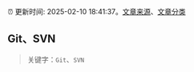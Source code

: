:alarm_clock: 更新时间: 2025-02-10 18:41:37。[文章来源](/README.md)、[文章分类](/TAGS.md)

## Git、SVN


> 关键字：`Git`、`SVN`




